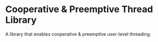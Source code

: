# Cooperative & Preemptive Thread Library

A library that enables cooperative & preemptive user-level threading.

